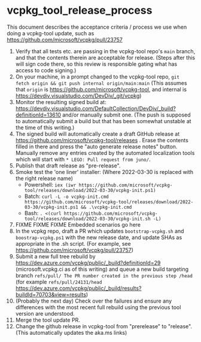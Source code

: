 # vcpkg_tool_release_process

This document describes the acceptance criteria / process we use when doing a vcpkg-tool update,
such as https://github.com/microsoft/vcpkg/pull/23757

1. Verify that all tests etc. are passing in the vcpkg-tool repo's `main` branch, and that the
  contents therein are acceptable for release. (Steps after this will sign code there, so this
  review is responsible gating what has access to code signing.)
2. On your machine, in a prompt changed to the vcpkg-tool repo,
  `git fetch origin && git push internal origin/main:main`
  (This assumes that `origin` is https://github.com/microsoft/vcpkg-tool, and internal is
  https://devdiv.visualstudio.com/DevDiv/_git/vcpkg)
3. Monitor the resulting signed build at:
  https://devdiv.visualstudio.com/DefaultCollection/DevDiv/_build?definitionId=13610
  and/or manually submit one. (The push is supposed to automatically submit a build but that
  has been somewhat unstable at the time of this writing.)
4. The signed build will automatically create a draft GitHub release at
  https://github.com/microsoft/vcpkg-tool/releases . Erase the contents filled in there and press
  the "auto generate release notes" button. Manually remove any entries created by the automated
  localization tools which will start with `* LEGO: Pull request from juno/`.
5. Publish that draft release as "pre-release".
6. Smoke test the 'one liner' installer: (Where 2022-03-30 is replaced with the right release name)
    * Powershell:
        `iex (iwr https://github.com/microsoft/vcpkg-tool/releases/download/2022-03-30/vcpkg-init.ps1)`
    * Batch:
        `curl -L -o vcpkg-init.cmd https://github.com/microsoft/vcpkg-tool/releases/download/2022-03-30/vcpkg-init.ps1 && .\vcpkg-init.cmd`
    * Bash:
        `. <(curl https://github.com/microsoft/vcpkg-tool/releases/download/2022-03-30/vcpkg-init.sh -L)`
7. FIXME FIXME FIXME Embedded scenarios go here
8. In the vcpkg repo, draft a PR which updates `bootstrap-vcpkg.sh` and `boostrap-vcpkg.ps1`
  with the new release date, and update SHAs as appropriate in the .sh script. (For example, see
  https://github.com/microsoft/vcpkg/pull/23757)
9. Submit a new full tree rebuild by https://dev.azure.com/vcpkg/public/_build?definitionId=29
  (microsoft.vcpkg.ci as of this writing) and queue a new build targeting branch
  `refs/pull/ The PR number created in the previous step /head` (for example
  `refs/pull/24131/head`
  https://dev.azure.com/vcpkg/public/_build/results?buildId=70703&view=results)
10. (Probably the next day) Check over the failures and ensure any differences with the most recent
  full rebuild using the previous tool version are understood.
11. Merge the tool update PR.
12. Change the github release in vcpkg-tool from "prerelease" to "release". (This automatically
  updates the aka.ms links)
